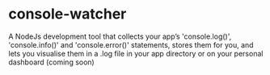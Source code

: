 # console-watcher

A NodeJs development tool that collects your app’s 'console.log()', 'console.info()' and 'console.error()' statements, stores them for you, and lets you visualise them in a .log file in your app directory or on your personal dashboard (coming soon)
